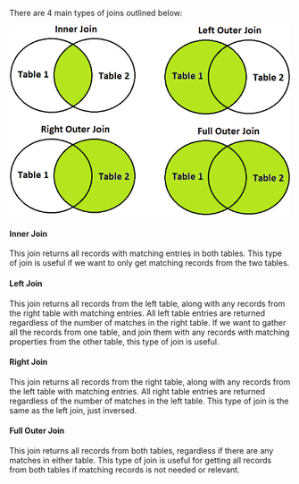 There are 4 main types of joins outlined below:

<p align="center"><img src="img/figure-14-4.png" alt="SQL Joins Diagram" /></p>

#### Inner Join

This join returns all records with matching entries in both tables. This type of join is useful if we want to only get matching records from the two tables.

#### Left Join

This join returns all records from the left table, along with any records from the right table with matching entries. All left table entries are returned regardless of the number of matches in the right table. If we want to gather all the records from one table, and join them with any records with matching properties from the other table, this type of join is useful.

#### Right Join

This join returns all records from the right table, along with any records from the left table with matching entries. All right table entries are returned regardless of the number of matches in the left table. This type of join is the same as the left join, just inversed.

#### Full Outer Join

This join returns all records from both tables, regardless if there are any matches in either table. This type of join is useful for getting all records from both tables if matching records is not needed or relevant.